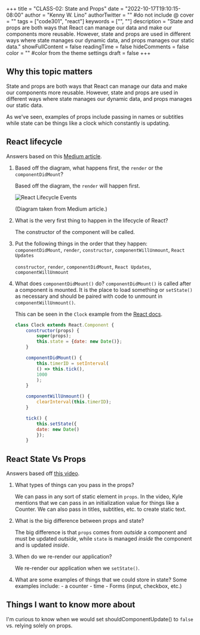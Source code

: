 +++
title = "CLASS-02: State and Props"
date = "2022-10-17T19:10:15-08:00"
author = "Kenny W. Lino"
authorTwitter = "" #do not include @
cover = ""
tags = ["code301", "react"]
keywords = ["", ""]
description = "State and props are both ways that React can manage our data and make our components more reusable. However, state and props are used in different ways where state manages our dynamic data, and props manages our static data."
showFullContent = false
readingTime = false
hideComments = false
color = "" #color from the theme settings
draft = false
+++

## Why this topic matters

State and props are both ways that React can manage our data and make our components more reusable. However, state and props are used in different ways where state manages our dynamic data, and props manages our static data.

As we've seen, examples of props include passing in names or subtitles while state can be things like a clock which constantly is updating.

## React lifecycle

Answers based on this [Medium article](https://medium.com/@joshuablankenshipnola/react-component-lifecycle-events-cb77e670a093).

1. Based off the diagram, what happens first, the `render` or the `componentDidMount`?

    Based off the diagram, the `render` will happen first.

    ![React Lifecycle Events](https://miro.medium.com/max/1400/0*0saPKFiTUk6W3FYp)

    (Diagram taken from Medium article.)

2. What is the very first thing to happen in the lifecycle of React?
    
    The constructor of the component will be called.

3. Put the following things in the order that they happen: `componentDidMount`, `render`, `constructor`, `componentWillUnmount`, `React Updates`

    `constructor`, `render`, `componentDidMount`, `React Updates`, `componentWillUnmount`

4. What does `componentDidMount()` do?
    `componentDidMount()` is called after a component is mounted. It is the place to load something or `setState()` as necessary and should be paired with code to unmount in `componentWillUnmount()`. 

    This can be seen in the `Clock` example from the [React docs](https://reactjs.org/docs/state-and-lifecycle.html).

    ```javascript
    class Clock extends React.Component {
        constructor(props) {
            super(props);
            this.state = {date: new Date()};
        }

        componentDidMount() {
            this.timerID = setInterval(
            () => this.tick(),
            1000
            );
        }

        componentWillUnmount() {
            clearInterval(this.timerID);
        }

        tick() {
            this.setState({
            date: new Date()
            });
        }
    ```

## React State Vs Props

Answers based off [this video](https://www.youtube.com/watch?v=IYvD9oBCuJI).

1. What types of things can you pass in the props?

    We can pass in any sort of static element in `props`. In the video, Kyle mentions that we can pass in an initialization value for things like a Counter. We can also pass in titles, subtitles, etc. to create static text.

2. What is the big difference between props and state?

    The big difference is that `props` comes from *outside* a component and must be updated *outside*, while `state` is managed *inside* the component and is updated *inside*. 

3. When do we re-render our application?

    We re-render our application when we `setState()`.

4. What are some examples of things that we could store in state?
    Some examples include:
        - a counter
        - time
        - Forms (input, checkbox, etc.)

## Things I want to know more about

I'm curious to know when we would set shouldComponentUpdate() to `false` vs. relying solely on props.